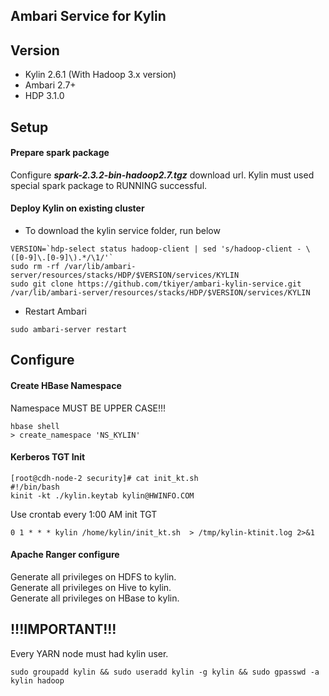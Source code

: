 ## Ambari Service for Kylin

## Version
   + Kylin 2.6.1 (With Hadoop 3.x version)
   + Ambari 2.7+
   + HDP 3.1.0

## Setup

#### Prepare spark package 
Configure ***spark-2.3.2-bin-hadoop2.7.tgz*** download url. Kylin must used special spark package to RUNNING successful.

#### Deploy Kylin on existing cluster

- To download the kylin service folder, run below
```
VERSION=`hdp-select status hadoop-client | sed 's/hadoop-client - \([0-9]\.[0-9]\).*/\1/'`
sudo rm -rf /var/lib/ambari-server/resources/stacks/HDP/$VERSION/services/KYLIN  
sudo git clone https://github.com/tkiyer/ambari-kylin-service.git /var/lib/ambari-server/resources/stacks/HDP/$VERSION/services/KYLIN
```

- Restart Ambari

```
sudo ambari-server restart
```

## Configure

#### Create HBase Namespace
Namespace MUST BE UPPER CASE!!!
```
hbase shell
> create_namespace 'NS_KYLIN'
``` 

#### Kerberos TGT Init
```
[root@cdh-node-2 security]# cat init_kt.sh
#!/bin/bash
kinit -kt ./kylin.keytab kylin@HWINFO.COM
```
Use crontab every 1:00 AM init TGT
```
0 1 * * * kylin /home/kylin/init_kt.sh  > /tmp/kylin-ktinit.log 2>&1
```

#### Apache Ranger configure
Generate all privileges on HDFS to kylin.    
Generate all privileges on Hive to kylin.  
Generate all privileges on HBase to kylin.  

## !!!IMPORTANT!!!
Every YARN node must had kylin user.
```
sudo groupadd kylin && sudo useradd kylin -g kylin && sudo gpasswd -a kylin hadoop
```